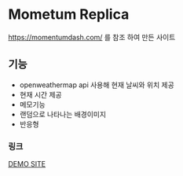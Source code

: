# Mometum Replica

https://momentumdash.com/ 를 참조 하여 만든 사이트

## 기능
+ openweathermap api 사용해 현재 날씨와 위치 제공
+ 현재 시간 제공
+ 메모기능
+ 랜덤으로 나타나는 배경이미지
+ 반응형


### 링크
[DEMO SITE](https://kimkwanjs.github.io/mr/)
